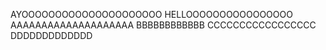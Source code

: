 AYOOOOOOOOOOOOOOOOOOOOO
HELLOOOOOOOOOOOOOOOO
AAAAAAAAAAAAAAAAAAAA
BBBBBBBBBBBB
CCCCCCCCCCCCCCCCC
DDDDDDDDDDDDD
